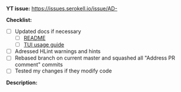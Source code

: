 **YT issue:** https://issues.serokell.io/issue/AD-

**Checklist:**

- [ ] Updated docs if necessary
  - [ ] [README](README.md)
  - [ ] [TUI usage guide](docs/usage-tui.md)
- [ ] Adressed HLint warnings and hints
- [ ] Rebased branch on current master and squashed all "Address PR comment" commits
- [ ] Tested my changes if they modify code

**Description:**

